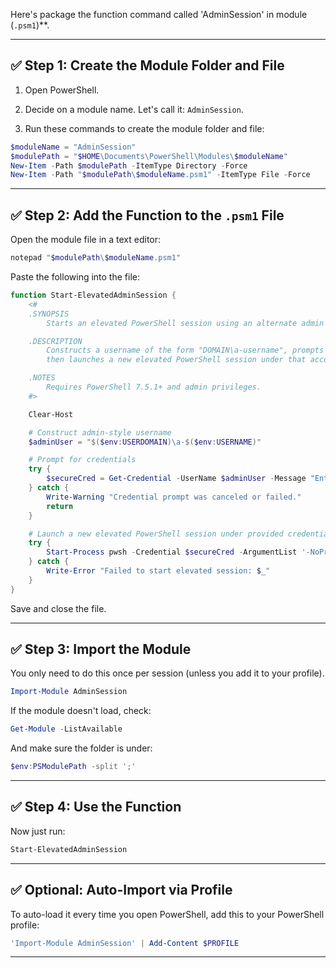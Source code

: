 Here's package the function command called 'AdminSession' in module (`.psm1`)**.

---

## ✅ Step 1: Create the Module Folder and File

1. Open PowerShell.

2. Decide on a module name. Let's call it: `AdminSession`.

3. Run these commands to create the module folder and file:

```powershell
$moduleName = "AdminSession"
$modulePath = "$HOME\Documents\PowerShell\Modules\$moduleName"
New-Item -Path $modulePath -ItemType Directory -Force
New-Item -Path "$modulePath\$moduleName.psm1" -ItemType File -Force
```

---

## ✅ Step 2: Add the Function to the `.psm1` File

Open the module file in a text editor:

```powershell
notepad "$modulePath\$moduleName.psm1"
```

Paste the following into the file:

```powershell
function Start-ElevatedAdminSession {
    <#
    .SYNOPSIS
        Starts an elevated PowerShell session using an alternate admin account.

    .DESCRIPTION
        Constructs a username of the form "DOMAIN\a-username", prompts for credentials,
        then launches a new elevated PowerShell session under that account using PowerShell 7+.

    .NOTES
        Requires PowerShell 7.5.1+ and admin privileges.
    #>

    Clear-Host

    # Construct admin-style username
    $adminUser = "$($env:USERDOMAIN)\a-$($env:USERNAME)"

    # Prompt for credentials
    try {
        $secureCred = Get-Credential -UserName $adminUser -Message "Enter credentials for $adminUser"
    } catch {
        Write-Warning "Credential prompt was canceled or failed."
        return
    }

    # Launch a new elevated PowerShell session under provided credentials
    try {
        Start-Process pwsh -Credential $secureCred -ArgumentList '-NoProfile -Command &{ Start-Process pwsh -Verb RunAs }'
    } catch {
        Write-Error "Failed to start elevated session: $_"
    }
}
```

Save and close the file.

---

## ✅ Step 3: Import the Module

You only need to do this once per session (unless you add it to your profile).

```powershell
Import-Module AdminSession
```

If the module doesn't load, check:

```powershell
Get-Module -ListAvailable
```

And make sure the folder is under:

```powershell
$env:PSModulePath -split ';'
```

---

## ✅ Step 4: Use the Function

Now just run:

```powershell
Start-ElevatedAdminSession
```

---

## ✅ Optional: Auto-Import via Profile

To auto-load it every time you open PowerShell, add this to your PowerShell profile:

```powershell
'Import-Module AdminSession' | Add-Content $PROFILE
```

---

